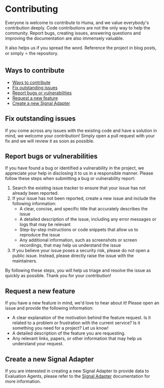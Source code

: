 # Contributing

Everyone is welcome to contribute to Huma, and we value everybody's contribution deeply. Code contributions are not the only way to help the community. Report bugs, creating issues, answering questions and improving the documentation are also immensely valuable.

It also helps us if you spread the word. Reference the project in blog posts, or simply ⭐️ the repository.

## Ways to contribute

- [Ways to contribute](#ways-to-contribute)
- [Fix outstanding issues](#fix-outstanding-issues)
- [Report bugs or vulnerabilities](#report-bugs-or-vulnerabilities)
- [Request a new feature](#request-a-new-feature)
- [Create a new Signal Adapter](#create-a-new-signal-adapter)

## Fix outstanding issues

If you come across any issues with the existing code and have a solution in mind, we welcome your contribution! Simply open a pull request with your fix and we will review it as soon as possible.

## Report bugs or vulnerabilities

If you have found a bug or identified a vulnerability in the project, we appreciate your help in disclosing it to us in a responsible manner. Please follow these steps when submitting a bug or vulnerability report:

1. Search the existing issue tracker to ensure that your issue has not already been reported.
2. If your issue has not been reported, create a new issue and include the following information:
   - A clear, concise, and specific title that accurately describes the issue
   - A detailed description of the issue, including any error messages or logs that may be relevant
   - Step-by-step instructions or code snippets that allow us to reproduce the issue
   - Any additional information, such as screenshots or screen recordings, that may help us understand the issue
3. If you believe your issue poses a security risk, please do not open a public issue. Instead, please directly raise the issue with the maintainers.

By following these steps, you will help us triage and resolve the issue as quickly as possible. Thank you for your contribution!

## Request a new feature

If you have a new feature in mind, we'd love to hear about it! Please open an issue and provide the following information:

- A clear explanation of the motivation behind the feature request. Is it related to a problem or frustration with the current service? Is it something you need for a project? Let us know!
- A detailed description of the feature you are requesting.
- Any relevant links, papers, or other information that may help us understand your request.

## Create a new Signal Adapter

If you are interested in creating a new Signal Adapter to provide data to Evaluation Agents, please refer to the [Signal Adapter](./decentralized_signal_portfolio.md) documentation for more information.
